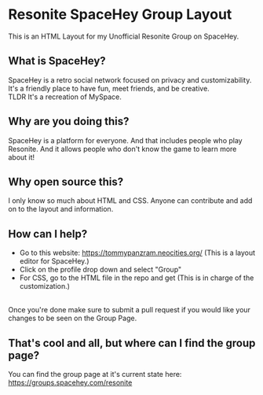 # Resonite SpaceHey Group Layout
This is an HTML Layout for my Unofficial Resonite Group on SpaceHey.
## What is SpaceHey?
SpaceHey is a retro social network focused on privacy and customizability. It's a friendly place to have fun, meet friends, and be creative.
<br>
TLDR It's a recreation of MySpace.
## Why are you doing this?
SpaceHey is a platform for everyone. And that includes people who play Resonite. And it allows people who don't know the game to learn more about it!
## Why open source this?
I only know so much about HTML and CSS. Anyone can contribute and add on to the layout and information.
## How can I help?
- Go to this website: https://tommypanzram.neocities.org/ (This is a layout editor for SpaceHey.)
- Click on the profile drop down and select "Group"
- For CSS, go to the HTML file in the repo and get <style> through </style> (This is in charge of the customization.)
<br>
Once you're done make sure to submit a pull request if you would like your changes to be seen on the Group Page.

## That's cool and all, but where can I find the group page?
You can find the group page at it's current state here:
<br>
https://groups.spacehey.com/resonite
